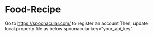 # Food-Recipe
Go to https://spoonacular.com/ to register an account
Then, update local.property file as below
spoonacular.key="your_api_key"
